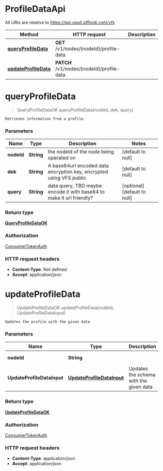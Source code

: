 # ProfileDataApi

All URIs are relative to *https://api.vault.affinidi.com/vfs*

| Method                                                       | HTTP request                              | Description |
| ------------------------------------------------------------ | ----------------------------------------- | ----------- |
| [**queryProfileData**](ProfileDataApi.md#queryProfileData)   | **GET** /v1/nodes/{nodeId}/profile-data   |             |
| [**updateProfileData**](ProfileDataApi.md#updateProfileData) | **PATCH** /v1/nodes/{nodeId}/profile-data |             |

<a name="queryProfileData"></a>

# **queryProfileData**

> QueryProfileDataOK queryProfileData(nodeId, dek, query)

    Retrieves information from a profile.

### Parameters

| Name       | Type       | Description                                                          | Notes                        |
| ---------- | ---------- | -------------------------------------------------------------------- | ---------------------------- |
| **nodeId** | **String** | the nodeId of the node being operated on                             | [default to null]            |
| **dek**    | **String** | A base64url encoded data encryption key, encrypted using VFS public  | [default to null]            |
| **query**  | **String** | data query, TBD maybe encode it with base64 to make it url friendly? | [optional] [default to null] |

### Return type

[**QueryProfileDataOK**](../Models/QueryProfileDataOK.md)

### Authorization

[ConsumerTokenAuth](../README.md#ConsumerTokenAuth)

### HTTP request headers

- **Content-Type**: Not defined
- **Accept**: application/json

<a name="updateProfileData"></a>

# **updateProfileData**

> UpdateProfileDataOK updateProfileData(nodeId, UpdateProfileDataInput)

    Updates the profile with the given data

### Parameters

| Name                       | Type                                                              | Description                            | Notes             |
| -------------------------- | ----------------------------------------------------------------- | -------------------------------------- | ----------------- |
| **nodeId**                 | **String**                                                        |                                        | [default to null] |
| **UpdateProfileDataInput** | [**UpdateProfileDataInput**](../Models/UpdateProfileDataInput.md) | Updates the schema with the given data |                   |

### Return type

[**UpdateProfileDataOK**](../Models/UpdateProfileDataOK.md)

### Authorization

[ConsumerTokenAuth](../README.md#ConsumerTokenAuth)

### HTTP request headers

- **Content-Type**: application/json
- **Accept**: application/json
